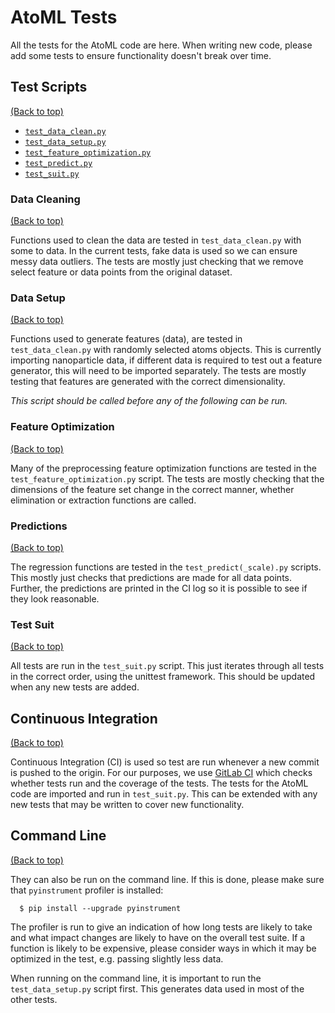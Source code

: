 # AtoML Tests

All the tests for the AtoML code are here. When writing new code, please add
some tests to ensure functionality doesn't break over time.

## Test Scripts
[(Back to top)](#atoml-tests)

-   [`test_data_clean.py`](#data-cleaning)
-   [`test_data_setup.py`](#data-setup)
-   [`test_feature_optimization.py`](#feature-optimization)
-   [`test_predict.py`](#predictions)
-   [`test_suit.py`](#test-suit)

### Data Cleaning
[(Back to top)](#atoml-tests)

Functions used to clean the data are tested in `test_data_clean.py` with some
to data. In the current tests, fake data is used so we can ensure messy data
outliers. The tests are mostly just checking that we remove select feature or
data points from the original dataset.

### Data Setup
[(Back to top)](#atoml-tests)

Functions used to generate features (data), are tested in `test_data_clean.py`
with randomly selected atoms objects. This is currently importing nanoparticle
data, if different data is required to test out a feature generator, this will
need to be imported separately. The tests are mostly testing that features are
generated with the correct dimensionality.

*This script should be called before any of the following can be run.*

### Feature Optimization
[(Back to top)](#atoml-tests)

Many of the preprocessing feature optimization functions are tested in the
`test_feature_optimization.py` script. The tests are mostly checking that the
dimensions of the feature set change in the correct manner, whether elimination
or extraction functions are called.

### Predictions
[(Back to top)](#atoml-tests)

The regression functions are tested in the `test_predict(_scale).py` scripts. This
mostly just checks that predictions are made for all data points. Further, the
predictions are printed in the CI log so it is possible to see if they look
reasonable.

### Test Suit
[(Back to top)](#atoml-tests)

All tests are run in the `test_suit.py` script. This just iterates through all
tests in the correct order, using the unittest framework. This should be
updated when any new tests are added.

## Continuous Integration
[(Back to top)](#atoml-tests)

Continuous Integration (CI) is used so test are run whenever a new commit is
pushed to the origin. For our purposes, we use
[GitLab CI](https://docs.gitlab.com/ce/ci/) which checks whether tests run and
the coverage of the tests. The tests for the AtoML code are imported and run in
`test_suit.py`. This can be extended with any new tests that may be written to
cover new functionality.

## Command Line
[(Back to top)](#atoml-tests)

They can also be run on the command line. If this is done, please make sure
that `pyinstrument` profiler is installed:

```shell
  $ pip install --upgrade pyinstrument
```

The profiler is run to give an indication of how long tests are likely to take
and what impact changes are likely to have on the overall test suite. If a
function is likely to be expensive, please consider ways in which it may be
optimized in the test, e.g. passing slightly less data.

When running on the command line, it is important to run the
`test_data_setup.py` script first. This generates data used in most of the
other tests.
